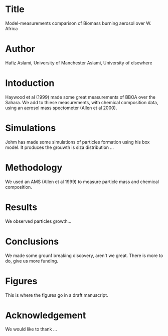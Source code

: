 # Title
Model-measurements comparison of Biomass burning aerosol over W. Africa

# Author
Hafiz Aslami, University of Manchester
Aslami, University of elsewhere

# Intoduction
Haywood et al (1999) made some great measurements of BBOA over the Sahara.
We add to thiese measurements, with chemical composition data, using an aerosol mass spectometer (Allen et al 2000).

# Simulations
Johm has made some simulations of particles formation using his box model.
It produces the grouwth is siza distribution ...

# Methodology
We used an AMS (Allen et al 1999) to measure particle mass and chemical composition.


# Results
We observed particles growth...

# Conclusions
We made some grounf breaking discovery, aren't we great.
There is more to do, give us more funding.

# Figures
This is where the figures go in a draft manuscript.

# Acknowledgement
We would like to thank ...